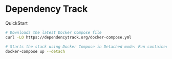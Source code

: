 # Dependency Track 

QuickStart

```bash
# Downloads the latest Docker Compose file
curl -LO https://dependencytrack.org/docker-compose.yml

# Starts the stack using Docker Compose in Detached mode: Run containers in the background
docker-compose up --detach
```

